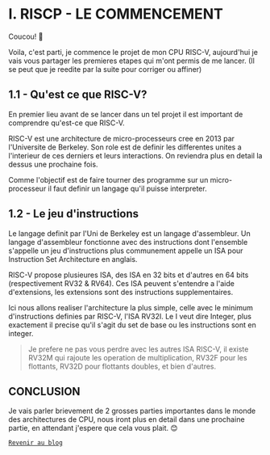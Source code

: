 # I. RISCP - LE COMMENCEMENT

Coucou! 👋

Voila, c'est parti, je commence le projet de mon CPU RISC-V, aujourd'hui je vais vous partager les premieres etapes qui m'ont permis de me lancer. (Il se peut que je reedite par la suite pour corriger ou affiner)

## 1.1 - Qu'est ce que RISC-V?

En premier lieu avant de se lancer dans un tel projet il est important de comprendre qu'est-ce que RISC-V.

RISC-V est une architecture de micro-processeurs cree en 2013 par l'Universite de Berkeley. Son role est de definir les differentes unites a l'interieur de ces derniers et leurs interactions. On reviendra plus en detail la dessus une prochaine fois.

Comme l'objectif est de faire tourner des programme sur un micro-processeur il faut definir un langage qu'il puisse interpreter.

## 1.2 - Le jeu d'instructions

Le langage definit par l'Uni de Berkeley est un langage d'assembleur. Un langage d'assembleur fonctionne avec des instructions dont l'ensemble s'appelle un jeu d'instructions plus communement appelle un ISA pour Instruction Set Architecture en anglais.

RISC-V propose plusieures ISA, des ISA en 32 bits et d'autres en 64 bits (respectivement RV32 & RV64). Ces ISA peuvent s'entendre a l'aide d'extensions, les extensions sont des instructions supplementaires.

Ici nous allons realiser l'architecture la plus simple, celle avec le minimum d'instructions definies par RISC-V, l'ISA RV32I. Le I veut dire Integer, plus exactement il precise qu'il s'agit du set de base ou les instructions sont en integer.

> Je prefere ne pas vous perdre avec les autres ISA RISC-V, il existe RV32M qui rajoute les operation de multiplication, RV32F pour les flottants, RV32D pour flottants doubles, et bien d'autres.

## CONCLUSION

Je vais parler brievement de 2 grosses parties importantes dans le monde des architectures de CPU, nous iront plus en detail dans une prochaine partie, en attendant j'espere que cela vous plait. 😊

[`Revenir au blog`](README.md)
